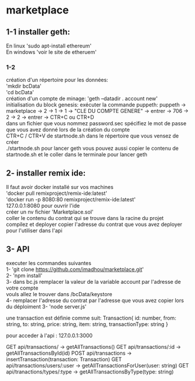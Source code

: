 # marketplace  
## 1-1 installer geth:
En linux 'sudo apt-install ethereum'  
En windows 'voir le site de etheruem'  
### 1-2 

création d'un répertoire pour les données:   
'mkdir bcData'  
'cd bcData'  
création d'un compte de minage:
'geth –datadir . account new'  
initialisation du block genesis:
exécuter la commande puppeth:
puppeth -> marketplace -> 2 -> 1 -> 1 -> "CLE DU COMPTE GENERE" -> entrer -> 706 -> 2 -> 2 -> entrer -> CTR+C ou CTR+D  
dans un fichier que vous nommez password.sec spécifiez le mot de passe que vous avez donné lors de la création du compte  
CTR+C / CTR+V de startnode.sh dans le répertoire que vous vensez de créer   
./startnode.sh pour lancer geth 
vous pouvez aussi copier le contenu de startnode.sh et le coller dans le terminale pour lancer geth  


## 2- installer remix ide:
Il faut avoir docker installé sur vos machines  
'docker pull remixproject/remix-ide:latest'    
'docker run -p 8080:80 remixproject/remix-ide:latest'  
127.0.0.1:8080 pour ouvrir l'ide  
créer un nv fichier 'Marketplace.sol'  
coller le contenu du contrat qui se trouve dans la racine du projet    
compilez et deployer
copier l'adresse du contrat que vous avez deployer pour l'utiliser dans l'api  

## 3- API
executer les commandes suivantes  
1- 'git clone https://github.com/imadhou/marketplace.git'  
2- 'npm install'  
3- dans bc.js remplacer la valeur de la variable account par l'adresse de votre compte  
vouls allez le trouver dans /bcData/keystore  
4- remplacer l'adresse du contrat par l'adresse que vous avez copier lors du déploiment
3- 'node server.js'   
  
  une transaction est définie comme suit: 
  Transaction{
      id: number,
      from: string,
      to: string,
      price: string,
      item: string,
      transactionType: string
  }   

  pour acceder à l'api : 127.0.0.1:3000  

  GET api/transactions/ -> getAllTransactions()
  GET api/transactions/:id -> getAllTransactionsById(id) 
  POST api/transactions -> insertTransaction(transaction: Transaction)
  GET api/transactions/users/:user -> getAllTransactionsForUser(user: string)
  GET api/tranactions/types/:type -> getAllTransactionsByType(type: string)